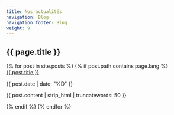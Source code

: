 ```yaml
---
title: Nos actualités
navigation: Blog
navigation_footer: Blog
weight: 9
---
```

<!-- Slider Start -->
<section id="global-header">
  <div class="container">
    <div class="row">
      <div class="col-md-12">
        <div class="block">
          <h1>{{ page.title }}</h1>
        </div>
      </div>
    </div>
  </div>
</section>
{% for post in site.posts %}
{% if post.path contains page.lang %}
<div class="post-area container container-narrow">
  <a href="{{ post.url | prepend: site.baseurl }}" class="bold">{{ post.title }}</a>
  <p class="post-date">{{ post.date | date: "%D" }}</p>
  <p>
    {{ post.content | strip_html | truncatewords: 50 }}
  </p>
</div>
{% endif %}
{% endfor %}
